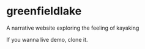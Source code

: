 # greenfieldlake
A narrative website exploring the feeling of kayaking

If you wanna live demo, clone it.
